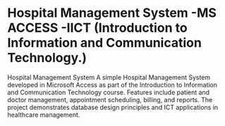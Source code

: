 # Hospital Management System -MS ACCESS -IICT (Introduction to Information and Communication Technology.)
 Hospital Management System A simple Hospital Management System developed in Microsoft Access as part of the Introduction to Information and Communication Technology course. Features include patient and doctor management, appointment scheduling, billing, and reports. The project demonstrates database design principles and ICT applications in healthcare management.
